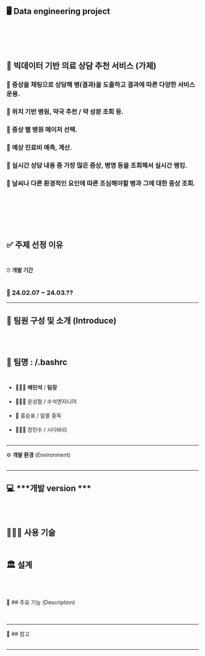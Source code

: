 🖥️ **Data engineering project**
<br><br>
-------------------------
<br><br>
## 📕 빅데이터 기반 의료 상담 추천 서비스 (가제)
### 📗 증상을 채팅으로 상담해 병(결과)을 도출하고 결과에 따른 다양한 서비스 운용.
### 📗 위치 기반 병원, 약국 추천 / 약 성분 조회 등.
### 📗 증상 별 병원 메이저 선택. 
### 📗 예상 진료비 예측, 계산.
### 📗 실시간 상담 내용 중 가장 많은 증상, 병명 등을 조회해서 실시간 랭킹.
### 📗 날씨나 다른 환경적인 요인에 따른 조심해야할 병과 그에 대한 증상 조회.
<br><br><br>
-------------------------

✅ **주제 선정 이유**
<br><br>
--------------------------
⏰ **개발 기간**
<br><br>
### 📅 24.02.07 ~ 24.03.??

--------------------------
## 👥 **팀원** 구성 및 소개 (Introduce)
<br><br>
👭 **팀명** : /.bashrc
<br><br>
---------------------------
- 🤷🏻‍♂️  **배민석** / **팀장** 
<br><br>
- 💁🏻‍♂️ 윤성철 / 수석엔지니어
<br><br>
- 🍺 홍승표 / 알콜 중독
<br><br>
- 💇🏻‍♂️ 장민수 / 시다바리
<br><br>
-------------------------
⚙️ **개발 환경** (Environment)
<br><br>

-------------------------
💻 ***개발 version ***
<br><br><br>
---------------------------
👨🏻‍💻 **사용 기술** 
<br><br>
---------------------------
🏛️ **설계**
<br><br><br>
---------------------------

📌 ## 주요 기능 (Description)
<br><br><br>

---------------------------
🔗  ## 참고 
<br><br>

---------------------------




